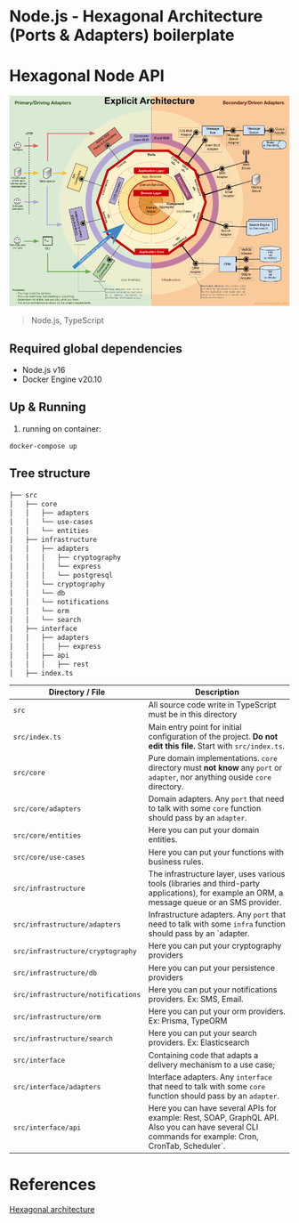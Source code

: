 # Node.js - Hexagonal Architecture (Ports & Adapters) boilerplate

# **Hexagonal Node API**

[![alt text](./public/hexagonal.png "Hexagonal Architecture")]()


> Node.js, TypeScript

## Required global dependencies

- Node.js v16
- Docker Engine v20.10

## Up & Running

1. running on container:

```terminal
docker-compose up
```

## Tree structure

```terminal
├── src
│   ├── core
│   │   ├── adapters
│   │   └── use-cases
│   │   └── entities
│   ├── infrastructure
│   │   ├── adapters
│   │   │   ├── cryptography
│   │   │   └── express
│   │   │   └── postgresql
│   │   └── cryptography
│   │   └── db
│   │   └── notifications
│   │   └── orm
│   │   └── search
│   ├── interface
│   │   ├── adapters
│   │   │   ├── express
│   │   ├── api
│   │   │   ├── rest
│   ├── index.ts
```

| Directory / File             | Description                                                                                                                    |
| ---------------------------- | ------------------------------------------------------------------------------------------------------------------------------ |
| `src`                        | All source code write in TypeScript must be in this directory                                                                  |
| `src/index.ts`               | Main entry point for initial configuration of the project. **Do not edit this file.** Start with `src/index.ts`.               |
| `src/core`                   | Pure domain implementations. `core` directory must **not know** any `port` or `adapter`, nor anything ouside `core` directory. |
| `src/core/adapters`               | Domain adapters. Any `port` that need to talk with some `core` function should pass by an `adapter`.                           |
| `src/core/entities`          | Here you can put your domain entities.                                                                           |
| `src/core/use-cases`         | Here you can put your functions with business rules.                                                                           |
| `src/infrastructure`         | The infrastructure layer, uses various tools (libraries and third-party applications), for example an ORM, a message queue or an SMS provider.                                       |
| `src/infrastructure/adapters`         | Infrastructure adapters. Any `port` that need to talk with some `infra` function should pass by an `adapter.                                       |
| `src/infrastructure/cryptography`         | Here you can put your cryptography providers                              |
| `src/infrastructure/db`         | Here you can put your persistence providers                              |
| `src/infrastructure/notifications`         | Here you can put your notifications providers. Ex: SMS, Email.                            |
| `src/infrastructure/orm`         | Here you can put your orm providers. Ex: Prisma, TypeORM                           |
| `src/infrastructure/search`         | Here you can put your search providers. Ex: Elasticsearch                      |
| `src/interface`         | Containing code that adapts a delivery mechanism to a use case;                    |
| `src/interface/adapters`         | Interface adapters. Any `interface` that need to talk with some `core` function should pass by an `adapter`.                             |
| `src/interface/api`         | Here you can have several APIs for example: Rest, SOAP, GraphQL API. Also you can have several CLI commands for example: Cron, CronTab, Scheduler`.                             |




# **References**

[Hexagonal architecture](https://alistair.cockburn.us/hexagonal-architecture/)

